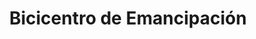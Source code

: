 ---
title: "Bicicentro de Emancipación"
url: /cercado-de-lima/bicicentro-de-emancipacion/
shop: Fahrrad
---